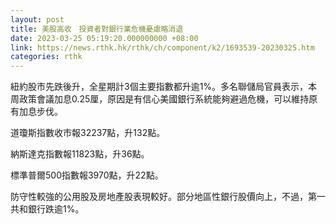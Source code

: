 ```yaml
---
layout: post
title: 美股高收　投資者對銀行業危機憂慮略消退
date: 2023-03-25 05:19:20.000000000 +08:00
link: https://news.rthk.hk/rthk/ch/component/k2/1693539-20230325.htm
categories: rthk
---
```


紐約股市先跌後升，全星期計3個主要指數都升逾1%。多名聯儲局官員表示，本周政策會議加息0.25厘，原因是有信心美國銀行系統能夠避過危機，可以維持原有加息步伐。

道瓊斯指數收市報32237點，升132點。

納斯達克指數報11823點，升36點。

標準普爾500指數報3970點，升22點。

防守性較強的公用股及房地產股表現較好。部分地區性銀行股價向上，不過，第一共和銀行跌逾1%。
